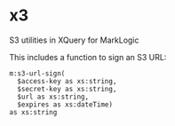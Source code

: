 x3
==

S3 utilities in XQuery for MarkLogic

This includes a function to sign an S3 URL:

    m:s3-url-sign(
      $access-key as xs:string,
      $secret-key as xs:string,
      $url as xs:string,
      $expires as xs:dateTime)
    as xs:string

